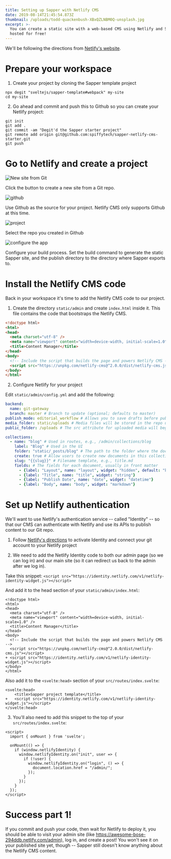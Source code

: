 ```yaml
---
title: Setting up Sapper with Netlify CMS
date: 2019-08-14T21:45:54.873Z
thumbnail: /uploads/todd-quackenbush-XBxQZLNBM0Q-unsplash.jpg
excerpt: >-
  You can create a static site with a web-based CMS using Netlify and Sapper,
  hosted for free!
---
```

We'll be following the directions from [Netlify's website](https://www.netlifycms.org/docs/add-to-your-site/).

# Prepare your workspace

1. Create your project by cloning the Sapper template project


```
npx degit "sveltejs/sapper-template#webpack" my-site
cd my-site
```

2. Go ahead and commit and push this to Github so you can create your Netlify project:


```
git init
git add .
git commit -am "Degit'd the Sapper starter project"
git remote add origin git@github.com:spiffytech/sapper-netlify-cms-starter.git
git push
```

# Go to Netlify and create a project

![New site from Git](/uploads/screenshot-2019-08-14-at-18.19.49.png "Click the button to create a new site from a Git repo")

Click the button to create a new site from a Git repo.

![github](/uploads/screenshot-2019-08-14-at-18.19.57.png "Use Github as the source for your project. Netlify CMS only supports Github at this time.")

Use Github as the source for your project. Netlify CMS only supports Github at this time.

![project](/uploads/screenshot-2019-08-14-at-18.20.21.png "Select the repo you created in Github")

Select the repo you created in Github

![configure the app](/uploads/screenshot-2019-08-14-at-18.21.45.png "Configure your build process. Set the build command to generate the static Sapper site, and the publish directory to the directory where Sapper exports to.")

Configure your build process. Set the build command to generate the static Sapper site, and the publish directory to the directory where Sapper exports to.

# Install the Netlify CMS code

Back in your workspace it's time to add the Netlify CMS code to our project.

1. Create the directory `static/admin` and create `index.html` inside it. This file contains the code that bootstraps the Netlify CMS.

```html
<!doctype html>
<html>
<head>
  <meta charset="utf-8" />
  <meta name="viewport" content="width=device-width, initial-scale=1.0" />
  <title>Content Manager</title>
</head>
<body>
  <!-- Include the script that builds the page and powers Netlify CMS -->
  <script src="https://unpkg.com/netlify-cms@^2.0.0/dist/netlify-cms.js"></script>
</body>
</html>
```

2. Configure Netlify for your project

Edit `static/admin/config.yml` and add the following:

```yaml
backend:
  name: git-gateway
  branch: master # Branch to update (optional; defaults to master)
publish_mode: editorial_workflow # Allows you to save drafts before publishing them
media_folder: static/uploads # Media files will be stored in the repo under static/images/uploads
public_folder: /uploads # The src attribute for uploaded media will begin with /images/uploads

collections:
  - name: "blog" # Used in routes, e.g., /admin/collections/blog
    label: "Blog" # Used in the UI
    folder: "static/_posts/blog" # The path to the folder where the documents are stored
    create: true # Allow users to create new documents in this collection
    slug: "{{slug}}" # Filename template, e.g., title.md
    fields: # The fields for each document, usually in front matter
      - {label: "Layout", name: "layout", widget: "hidden", default: "blog"}
      - {label: "Title", name: "title", widget: "string"}
      - {label: "Publish Date", name: "date", widget: "datetime"}
      - {label: "Body", name: "body", widget: "markdown"}
```

# Set up Netlify authentication

We'll want to use Netlify's authentication service -- called "Identity" -- so that our CMS can authenticate with Netlify and use its APIs to publish content to our Git repo.

1. Follow [Netlify's directions](https://www.netlifycms.org/docs/add-to-your-site/#enable-identity-and-git-gateway) to activate Identity and connect your git account to your Netlify project

2. We need to add the Netlify Identity code to both our admin page (so we can log in) and our main site (so it can redirect us back to the admin after we log in).

Take this snippet: `<script src="https://identity.netlify.com/v1/netlify-identity-widget.js"></script>`

And add it to the head section of your `static/admin/index.html`:

```
<!doctype html>
<html>
<head>
  <meta charset="utf-8" />
  <meta name="viewport" content="width=device-width, initial-scale=1.0" />
  <title>Content Manager</title>
</head>
<body>
  <!-- Include the script that builds the page and powers Netlify CMS -->
  <script src="https://unpkg.com/netlify-cms@^2.0.0/dist/netlify-cms.js"></script>
+ <script src="https://identity.netlify.com/v1/netlify-identity-widget.js"></script>
</body>
</html>
```

Also add it to the `<svelte:head>` section of your `src/routes/index.svelte`:

```
<svelte:head>
    <title>Sapper project template</title>
+   <script src="https://identity.netlify.com/v1/netlify-identity-widget.js"></script>
</svelte:head>
```

3. You'll also need to add this snippet to the top of your `src/routes/index.svelte`:

```
<script>
  import { onMount } from 'svelte';

  onMount(() => {
    if (window.netlifyIdentity) {
      window.netlifyIdentity.on("init", user => {
        if (!user) {
          window.netlifyIdentity.on("login", () => {
            document.location.href = "/admin/";
          });
        }
      });
    }
  });
</script>
```

# Success part 1!
If you commit and push your code, then wait for Netlify to deploy it, you should be able to visit your admin site (like https://awesome-bose-294ddb.netlify.com/admin), log in, and create a post! You won't see it on your published site yet, though -- Sapper still doesn't know anything about the Netlify CMS content.
